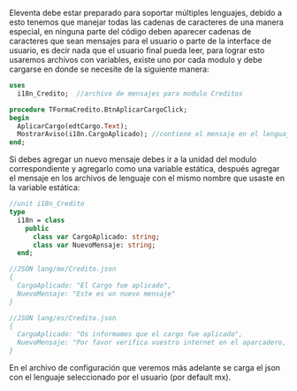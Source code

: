 Eleventa debe estar preparado para soportar múltiples lenguajes, debido a esto tenemos que manejar todas las cadenas de caracteres de una manera especial, en ninguna parte del código deben aparecer cadenas de caracteres que sean mensajes para el usuario o parte de la interface de usuario, es decir nada que el usuario final pueda leer, para lograr esto usaremos archivos con variables, existe uno por cada modulo y debe cargarse en donde se necesite de la siguiente manera:

```pascal
uses
  i18n_Credito;  //archivo de mensajes para modulo Creditos

procedure TFormaCredito.BtnAplicarCargoClick;
begin
  AplicarCargo(edtCargo.Text);
  MostrarAviso(i18n.CargoAplicado); //contiene el mensaje en el lenguaje cargado
end;
```

Si debes agregar un nuevo mensaje debes ir a la unidad del modulo correspondiente y agregarlo como una variable estática, después agregar el mensaje en los archivos de lenguaje con el mismo nombre que usaste en la variable estática:

```pascal
//unit i18n_Credito
type
  i18n = class
    public
      class var CargoAplicado: string;
      class var NuevoMensaje: string;
  end;

//JSON lang/mx/Credito.json
{
  CargoAplicado: "El Cargo fue aplicado",
  NuevoMensaje: "Este es un nuevo mensaje"
}

//JSON lang/es/Credito.json
{
  CargoAplicado: "Os informamos que el cargo fue aplicado",
  NuevoMensaje: "Por favor verifica vuestro internet en el aparcadero, ostias"
}
```

En el archivo de configuración que veremos más adelante se carga el json con el lenguaje seleccionado por el usuario (por default mx).